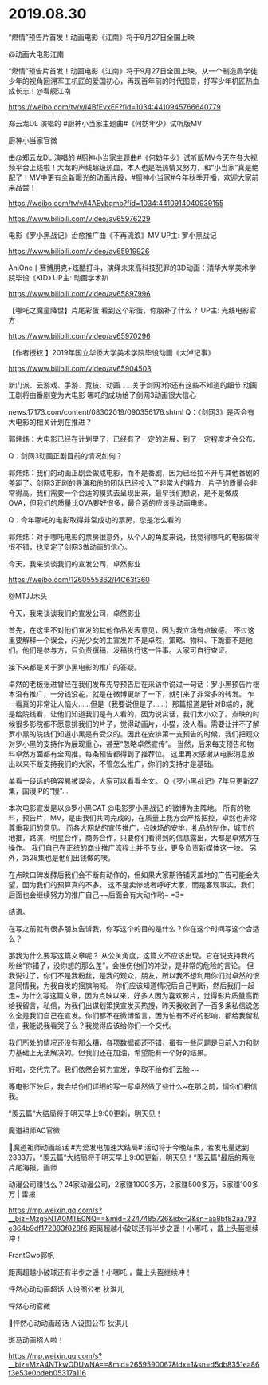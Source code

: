 # 2019.08.30

“燃情”预告片首发！动画电影《江南》将于9月27日全国上映

@动画大电影江南                            

“燃情”预告片首发！动画电影《江南》将于9月27日全国上映，从一个制造局学徒少年的视角回溯军工机匠的爱国初心，再现百年前的时代图景，抒写少年机匠热血成长志！@看舰江南

https://weibo.com/tv/v/I4BfEvxEF?fid=1034:4410945766640779

 
郑云龙DL 演唱的 #厨神小当家主题曲#《何妨年少》试听版MV

厨神小当家官微   

由@郑云龙DL 演唱的 #厨神小当家主题曲#《何妨年少》试听版MV今天在各大视频平台上线啦！大龙的声线超级热血，本人也是既热情又努力，和“小当家”真是绝配了！MV中更有全新曝光的动画片段，#厨神小当家#今年秋季开播，欢迎大家前来品尝！

https://weibo.com/tv/v/I4AEvbqmb?fid=1034:4410914040939155

https://www.bilibili.com/video/av65976229

 
  电影《罗小黑战记》治愈推广曲《不再流浪》MV UP主: 罗小黑战记

https://www.bilibili.com/video/av65919926


AniOne丨赛博朋克+炫酷打斗，演绎未来高科技犯罪的3D动画：清华大学美术学院毕设《KID》 UP主: 动画学术趴

https://www.bilibili.com/video/av65897996


  【哪吒之魔童降世】片尾彩蛋  看到这个彩蛋，你脑补了什么？ UP主: 光线电影官方

https://www.bilibili.com/video/av65970296


【作者授权 】2019年国立华侨大学美术学院毕设动画《大淖记事》

https://www.bilibili.com/video/av65904503


新门派、云游戏、手游、竞技、动画……关于剑网3你还有这些不知道的细节
动画正剧将由番剧变为大电影 哪吒的成功给了剑网3动画很大信心

news.17173.com/content/08302019/090356176.shtml
Q：《剑网3》是否会有大电影的相关计划在推进？

郭炜炜：大电影已经在计划里了，已经有了一定的进展，到了一定程度才会公布。

Q：剑网3动画正剧目前的情况如何？

郭炜炜：我们的动画正剧会做成电影，而不是番剧，因为已经拉不开与其他番剧的差距了。剑网3正剧的导演和他的团队已经投入了非常大的精力，片子的质量会非常得高。我们需要一个合适的模式去呈现出来，最早我们想说，是不是做成OVA，但我们的质量比OVA要好很多，最合适的应该是动画电影。

Q：今年哪吒的电影取得非常成功的票房，您是怎么看的

郭炜炜：对于哪吒电影的票房很意外，从个人的角度来说，我觉得哪吒的电影做得很不错，也坚定了剑网3做动画的信心。

今天，我来谈谈我们的宣发公司，卓然影业

https://weibo.com/1260555362/I4C63t360

@MTJJ木头                            

今天，我来谈谈我们的宣发公司，卓然影业

首先，在这里不对他们宣发的其他作品发表意见，因为我立场有点敏感。
不过这里要解释一个误会，闪光少女的主宣发并不是卓然，策略、物料、下跪都不是他们。他们是参与方，只负责撰稿，发稿执行这一件事。大家可自行查证。

接下来都是关于罗小黑电影的推广的答疑。

卓然的老板张进曾经在我们发布先导预告后在采访中说过一句话：罗小黑预告片根本没有推广，一分钱没花，就是在微博更新了一下，就引来了非常多的转发。
乍一看真的非常让人恼火……但是（我要说但是了……）那篇报道是针对B端的，就是给院线看，让他们知道我们是有人看的，因为说实话，我们太小众了。点映的时候很多影院都不愿意排我们的片子，觉得动画片，小猫，没人看。需要让并不了解罗小黑的院线们知道小黑是有受众的。因此在安排第一支预告的时候，我们把观众对罗小黑的支持作为展现重心，甚至“忽略卓然宣传”。
当然，后来每支预告和物料卓然方面都有全网推，每条预告都得到了推荐位。
这里再次感谢从电影消息放出以来不断支持我们的大家，不管怎么推广，你们的支持才是基础。

单看一段话的确容易被误会，大家可以看看全文。
O《罗小黑战记》7年只更新27集，国漫IP的“慢”...

本次电影宣发是以@罗小黑CAT @电影罗小黑战记 的微博为主阵地。
所有的物料，预告片，MV，是由我们共同完成的，在质量上我方会严格把控，卓然也非常尊重我们的意见。
而各大网站的宣传推广，点映场的安排，礼品的制作，城市的地推，路演，明星合作，商务合作，只要你们看得到的信息露出，大都是卓然方在操作。
我们自己在正统的商业推广流程上并不专业，更多负责新媒体这一块。
另外，第28集也是他们出钱做的噢。

在点映口碑发酵后我们会不断有动作的，但如果大家期待铺天盖地的广告可能会失望，因为我们的预算真的不多。
这不是卖惨或者呼吁大家，而是客观事实，我们后面也会继续努力的推广自己~~后面会有大动作哟~ =3=

结语。

在写之前就有很多朋友告诉我，你写这个的目的是什么？你在这个时间写这个合适么？

那我为什么要写这篇文章呢？
从公关角度，这篇文不应该出现。它在说支持我的粉丝“你错了，没你想的那么差”，会挫伤他们的冲劲，是非常的危险的言论。
但我说过了，你们不是我粉丝，是我的观众，朋友，所以我不想利用你们对卓然的恨意同情我，为我自发的摇旗呐喊。
你们应该知道情况后自己判断，然后我们一起走~
为什么写这篇文章，因为点映以来，好多人因为喜欢影片，觉得影片质量高而给我留言，私信，为我们出谋划策换宣发买热搜，昨天我收到了一百多条私信说怎么全是我们自己在宣发。你们都不在微博留言，因为怕有不好的影响，都给我留私信，我能说我看哭了么？我觉得应该给你们一个交代。

我们所处的情况还没有那么糟，各项数据都还不错，虽有一些问题是目前人力和财力基础上无法解决的。但我们还在加油，希望能有一个好的结果。

好啦，交代完了。我们依然会努力宣发，争取不给你们丢脸~~

等电影下映后，我会给你们详细的写一写卓然做了些什么~在那之前，请你们相信我。


“羡云篇”大结局将于明天早上9:00更新，明天见！

魔道祖师AC官微      

魔道祖师动画超话 #为爱发电加速大结局# 活动将于今晚结束，若发电量达到2333万，“羡云篇”大结局将于明天早上9:00更新，明天见！“羡云篇”最后的两张片尾海报，画师



动漫公司赚钱么？24家动漫公司，2家赚1000多万，2家赚500多万，5家赚100多万 | 雷报

https://mp.weixin.qq.com/s?__biz=Mzg5NTA0MTE0NQ==&mid=2247485726&idx=2&sn=aa8bf82aa793e364b9df172883f828f6
距离超越小破球还有半步之遥！小哪吒 ，戴上头盔继续冲！

FrantGwo郭帆    

距离超越小破球还有半步之遥！小哪吒 ，戴上头盔继续冲！


 怦然心动动画超话 人设图公布 狄淇儿

怦然心动官微                                                        

怦然心动动画超话 人设图公布
狄淇儿


斑马动画招人啦！

https://mp.weixin.qq.com/s?__biz=MzA4NTkwODUwNA==&mid=2659590067&idx=1&sn=d5db8351ea86f3e53e0bdeb05317a116

 
